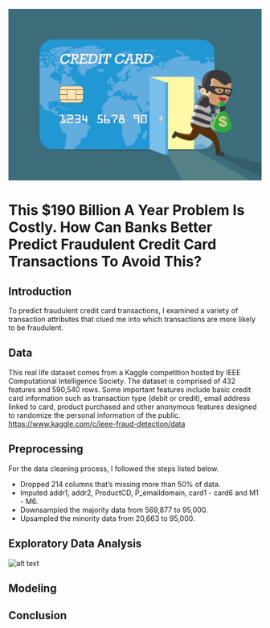 ![alt text](https://github.com/kirahman2/fraud_detection/blob/master/images/creditcardfraudimage.jpg)
# This $190 Billion A Year Problem Is Costly. How Can Banks Better Predict Fraudulent Credit Card Transactions To Avoid This? 

## Introduction
To predict fraudulent credit card transactions, I examined a variety of transaction attributes that clued me into which transactions are more likely to be fraudulent. 

## Data
This real life dataset comes from a Kaggle competition hosted by IEEE Computational Intelligence Society. The dataset is comprised of 432 features and 590,540 rows. Some important features include basic credit card information such as transaction type (debit or credit), email address linked to card, product purchased and other anonymous features designed to randomize the personal information of the public. https://www.kaggle.com/c/ieee-fraud-detection/data

## Preprocessing
For the data cleaning process, I followed the steps listed below.
* Dropped 214 columns that’s missing more than 50% of data.
* Imputed addr1, addr2, ProductCD, P_emaildomain, card1 - card6 and M1 - M6. 
* Downsampled the majority data from 569,877 to 95,000.
* Upsampled the minority data from 20,663 to 95,000.

## Exploratory Data Analysis

![alt text](<insert link>)

## Modeling


## Conclusion

